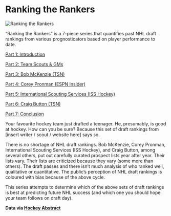 # Ranking the Rankers

![Ranking the Rankers](images/allfiverankers)

“Ranking the Rankers” is a 7-piece series that quantifies past NHL draft rankings from various prognosticators based on player performance to date.

[Part 1: Introduction](http://bluesteam.hockey/ranking-the-rankers-introduction/)

[Part 2: Team Scouts & GMs](http://bluesteam.hockey/ranking-the-rankers-team-scouts-gms)

[Part 3: Bob McKenzie (TSN)](http://bluesteam.hockey/ranking-the-rankers-bob-mckenzie-tsn/)

[Part 4: Corey Pronman (ESPN Insider)](http://bluesteam.hockey/ranking-the-rankers-corey-pronman-espn-insider/)

[Part 5: International Scouting Services (ISS Hockey)](http://bluesteam.hockey/ranking-the-rankers-iss-hockey/)

[Part 6: Craig Button (TSN)](http://bluesteam.hockey/ranking-the-rankers-craig-button-tsn/)

[Part 7: Conclusion](http://bluesteam.hockey/ranking-the-rankers-conclusion/)

Your favourite hockey team just drafted a teenager. He, presumably, is good at hockey. How can you be sure? Because this set of draft rankings from [insert writer / scout / website here] says so.

There is no shortage of NHL draft rankings. Bob McKenzie, Corey Pronman, International Scouting Services (ISS Hockey), and Craig Button, among several others, put out carefully curated prospect lists year after year. Their lists vary. Their lists are criticized because they vary (some more than others). The draft passes and there isn’t much analysis of who ranked well, qualitative or quantitative. The public’s perception of NHL draft rankings is coloured with bias because of the above cycle.

This series attempts to determine which of the above sets of draft rankings is best at predicting future NHL success (and which one you should hope your team follows on draft day).

**Data via [Hockey Abstract](http://www.hockeyabstract.com/testimonials)**